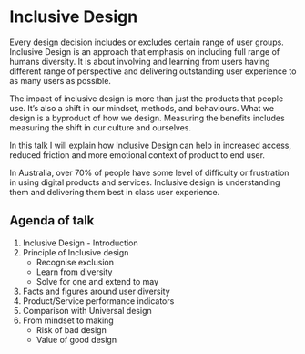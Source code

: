 # Inclusive Design

Every design decision includes or excludes certain range of user groups. Inclusive Design is an approach that emphasis on including full range of humans diversity. It is about involving and learning from users having different range of perspective and delivering outstanding user experience to as many users as possible. 

The impact of inclusive design is more than just the products that people use. It’s also a shift in our mindset, methods, and behaviours. What we design is a byproduct of how we design. Measuring the benefits includes measuring the shift in our culture and ourselves.

In this talk I will explain how Inclusive Design can help in increased access, reduced friction and more emotional context of product to end user. 

In Australia, over 70% of people have some level of difficulty or frustration in using digital products and services. Inclusive design is understanding them and delivering them best in class user experience.


## Agenda of talk

1. Inclusive Design - Introduction
2. Principle of Inclusive design
	- Recognise exclusion
	- Learn from diversity
	- Solve for one and extend to may
3. Facts and figures around user diversity
4. Product/Service performance indicators
5. Comparison with Universal design
6. From mindset to making
	- Risk of bad design
	- Value of good design
